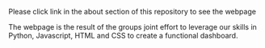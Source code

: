 Please click link in the about section of this repository to see the webpage

The webpage is the result of the groups joint effort to leverage our skills in Python, Javascript, HTML and CSS to create a functional dashboard. 